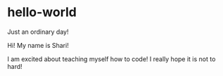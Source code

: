 # hello-world

Just an ordinary day!

Hi! My name is Shari!

I am excited about teaching myself how to code!  I really hope it is not to hard!
